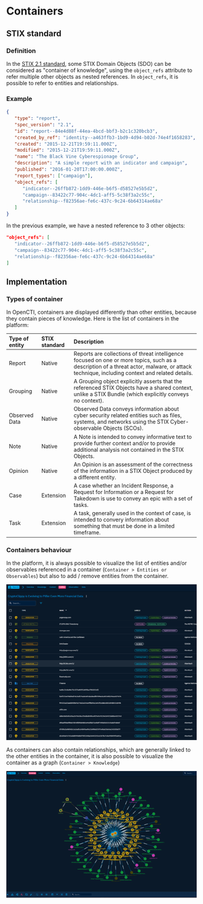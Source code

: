 # Containers

## STIX standard

### Definition

In the [STIX 2.1 standard](https://docs.oasis-open.org/cti/stix/v2.1/stix-v2.1.html), some STIX Domain Objects (SDO) can be considered as "container of knowledge", using the `object_refs` attribute to refer multiple other objects as nested references. In `object_refs`, it is possible to refer to entities and relationships. 

### Example

```json
{
   "type": "report",
   "spec_version": "2.1",
   "id": "report--84e4d88f-44ea-4bcd-bbf3-b2c1c320bcb3",
   "created_by_ref": "identity--a463ffb3-1bd9-4d94-b02d-74e4f1658283",
   "created": "2015-12-21T19:59:11.000Z",
   "modified": "2015-12-21T19:59:11.000Z",
   "name": "The Black Vine Cyberespionage Group",
   "description": "A simple report with an indicator and campaign",
   "published": "2016-01-20T17:00:00.000Z",
   "report_types": ["campaign"],
   "object_refs": [
      "indicator--26ffb872-1dd9-446e-b6f5-d58527e5b5d2",
      "campaign--83422c77-904c-4dc1-aff5-5c38f3a2c55c",
      "relationship--f82356ae-fe6c-437c-9c24-6b64314ae68a"
   ]
}
```

In the previous example, we have a nested reference to 3 other objects:

```json
"object_refs": [
   "indicator--26ffb872-1dd9-446e-b6f5-d58527e5b5d2",
   "campaign--83422c77-904c-4dc1-aff5-5c38f3a2c55c",
   "relationship--f82356ae-fe6c-437c-9c24-6b64314ae68a"
]
```

## Implementation

### Types of container

In OpenCTI, containers are displayed differently than other entities, because they contain pieces of knowledge. Here is the list of containers in the platform:

| Type of entity     | STIX standard    | Description                                                                                                                                                  |
| :----------------- | :--------------- | :----------------------------------------------------------------------------------------------------------------------------------------------------------- |
| Report             | Native           | Reports are collections of threat intelligence focused on one or more topics, such as a description of a threat actor, malware, or attack technique, including context and related details. |
| Grouping           | Native           | A Grouping object explicitly asserts that the referenced STIX Objects have a shared context, unlike a STIX Bundle (which explicitly conveys no context).     |
| Observed Data      | Native           | Observed Data conveys information about cyber security related entities such as files, systems, and networks using the STIX Cyber-observable Objects (SCOs). |
| Note               | Native           | A Note is intended to convey informative text to provide further context and/or to provide additional analysis not contained in the STIX Objects.            |
| Opinion            | Native           | An Opinion is an assessment of the correctness of the information in a STIX Object produced by a different entity.                                           |
| Case               | Extension        | A case whether an Incident Response, a Request for Information or a Request for Takedown is use to convey an epic with a set of tasks.                       |
| Task               | Extension        | A task, generally used in the context of case, is intended to convery information about something that must be done in a limited timeframe.                  |

### Containers behaviour

In the platform, it is always possible to visualize the list of entities and/or observables referenced in a container (`Container > Entities or Observables`) but also to add / remove entities from the container.

![Entities](assets/entities.png)

As containers can also contain relationships, which are generally linked to the other entities in the container, it is also possible to visualize the container as a graph (`Container > Knowledge`)

![Graph](assets/graph.png)

